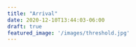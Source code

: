 ```yaml
---
title: "Arrival"
date: 2020-12-10T13:44:03-06:00
draft: true
featured_image: '/images/threshold.jpg'
---
```



